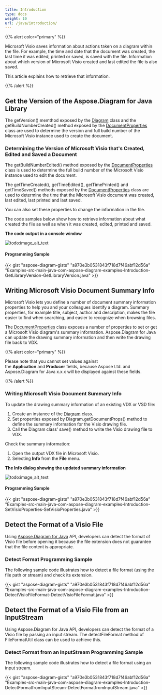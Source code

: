 ```yaml
---
title: Introduction
type: docs
weight: 10
url: /java/introduction/
---
```


{{% alert color="primary" %}} 

Microsoft Visio saves information about actions taken on a diagram within the file. For example, the time and date that the document was created, the last time it was edited, printed or saved, is saved with the file. Information about which version of Microsoft Visio created and last edited the file is also saved.

This article explains how to retrieve that information.

{{% /alert %}} 
## **Get the Version of the Aspose.Diagram for Java Library**
The getVersion() memthod exposed by the [Diagram](https://apireference.aspose.com/java/diagram/com.aspose.diagram/Diagram) class and the getBuildNumberCreated() method exposed by the [DocumentProperties](https://apireference.aspose.com/java/diagram/com.aspose.diagram/DocumentProperties) class are used to determine the version and full build number of the Microsoft Visio instance used to create the document.
### **Determining the Version of Microsoft Visio that's Created, Edited and Saved a Document**
The getBuildNumberEdited() method exposed by the [DocumentProperties](https://apireference.aspose.com/java/diagram/com.aspose.diagram/DocumentProperties) class is used to determine the full build number of the Microsoft Visio instance used to edit the document.

The getTimeCreated(), getTimeEdited(), getTimePrinted() and getTimeSaved() methods exposed by the [DocumentProperties](https://apireference.aspose.com/java/diagram/com.aspose.diagram/DocumentProperties) class are used to determine the time that the Microsoft Visio document was created, last edited, last printed and last saved.

You can also set these properties to change the information in the file.

The code samples below show how to retrieve information about what created the file as well as when it was created, edited, printed and saved.

**The code output in a console window** 

![todo:image_alt_text](introduction_1.png)
#### **Programming Sample**
{{< gist "aspose-diagram-gists" "a970e3b0531843f718d7f46abf12d56a" "Examples-src-main-java-com-aspose-diagram-examples-Introduction-GetLibraryVersion-GetLibraryVersion.java" >}}
## **Writing Microsoft Visio Document Summary Info**
Microsoft Visio lets you define a number of document summary information properties to help you and your colleagues identify a diagram. Summary properties, for example title, subject, author and description, makes the file easier to find when searching, and easier to recognize when browsing files.

The [DocumentProperties](https://apireference.aspose.com/java/diagram/com.aspose.diagram/DocumentProperties) class exposes a number of properties to set or get a Microsoft Visio diagram's summary information. Aspose.Diagram for Java can update the drawing summary information and then write the drawing file back to VDX.

{{% alert color="primary" %}} 

Please note that you cannot set values against the **Application** and **Producer** fields, because Aspose Ltd. and Aspose.Diagram for Java x.x.x will be displayed against these fields.

{{% /alert %}} 
### **Writing Microsoft Visio Document Summary Info**
To update the drawing summary information of an existing VDX or VSD file:

1. Create an instance of the [Diagram](https://apireference.aspose.com/java/diagram/com.aspose.diagram/Diagram) class.
1. Set properties exposed by Diagram.getDocumentProps() method to define the summary information for the Visio drawing file.
1. Call the Diagram class' save() method to write the Visio drawing file to VDX.

Check the summary information:

1. Open the output VDX file in Microsoft Visio.
1. Selecting **Info** from the **File** menu.

**The Info dialog showing the updated summary information** 

![todo:image_alt_text](introduction_2.png)
#### **Programming Sample**
{{< gist "aspose-diagram-gists" "a970e3b0531843f718d7f46abf12d56a" "Examples-src-main-java-com-aspose-diagram-examples-Introduction-SetVisioProperties-SetVisioProperties.java" >}}
## **Detect the Format of a Visio File**
Using [Aspose.Diagram for Java](https://products.aspose.com/diagram/java) API, developers can detect the format of Visio file before opening it because the file extension does not guarantee that the file content is appropriate.
### **Detect Format Programming Sample**
The following sample code illustrates how to detect a file format (using the file path or stream) and check its extension.

{{< gist "aspose-diagram-gists" "a970e3b0531843f718d7f46abf12d56a" "Examples-src-main-java-com-aspose-diagram-examples-Introduction-DetectVisioFileFormat-DetectVisioFileFormat.java" >}}
## **Detect the Format of a Visio File from an InputStream**
Using Aspose.Diagram for Java API, developers can detect the format of a Visio file by passing an input stream. The detectFileFormat method of FileFormatUtil class can be used to achieve this.
### **Detect Format from an InputStream Programming Sample**
The following sample code illustrates how to detect a file format using an input stream.

{{< gist "aspose-diagram-gists" "a970e3b0531843f718d7f46abf12d56a" "Examples-src-main-java-com-aspose-diagram-examples-Introduction-DetectFormatfromInputStream-DetectFormatfromInputStream.java" >}}
